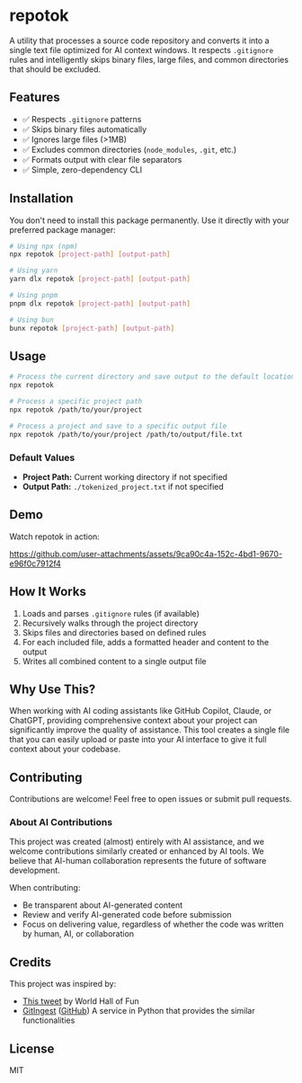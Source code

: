 # repotok

A utility that processes a source code repository and converts it into a single text file optimized for AI context windows. It respects `.gitignore` rules and intelligently skips binary files, large files, and common directories that should be excluded.

## Features

- ✅ Respects `.gitignore` patterns
- ✅ Skips binary files automatically
- ✅ Ignores large files (>1MB)
- ✅ Excludes common directories (`node_modules`, `.git`, etc.)
- ✅ Formats output with clear file separators
- ✅ Simple, zero-dependency CLI

## Installation

You don't need to install this package permanently. Use it directly with your preferred package manager:

```bash
# Using npx (npm)
npx repotok [project-path] [output-path]

# Using yarn
yarn dlx repotok [project-path] [output-path]

# Using pnpm
pnpm dlx repotok [project-path] [output-path]

# Using bun
bunx repotok [project-path] [output-path]
```

## Usage

```bash
# Process the current directory and save output to the default location
npx repotok

# Process a specific project path
npx repotok /path/to/your/project

# Process a project and save to a specific output file
npx repotok /path/to/your/project /path/to/output/file.txt
```

### Default Values

- **Project Path:** Current working directory if not specified
- **Output Path:** `./tokenized_project.txt` if not specified

## Demo

Watch repotok in action:

https://github.com/user-attachments/assets/9ca90c4a-152c-4bd1-9670-e96f0c7912f4

## How It Works

1. Loads and parses `.gitignore` rules (if available)
2. Recursively walks through the project directory
3. Skips files and directories based on defined rules
4. For each included file, adds a formatted header and content to the output
5. Writes all combined content to a single output file

## Why Use This?

When working with AI coding assistants like GitHub Copilot, Claude, or ChatGPT, providing comprehensive context about your project can significantly improve the quality of assistance. This tool creates a single file that you can easily upload or paste into your AI interface to give it full context about your codebase.

## Contributing

Contributions are welcome! Feel free to open issues or submit pull requests.

### About AI Contributions

This project was created (almost) entirely with AI assistance, and we welcome contributions similarly created or enhanced by AI tools. We believe that AI-human collaboration represents the future of software development.

When contributing:

- Be transparent about AI-generated content
- Review and verify AI-generated code before submission
- Focus on delivering value, regardless of whether the code was written by human, AI, or collaboration

## Credits

This project was inspired by:

- [This tweet](https://x.com/WorldHallOfFun/status/1894448442837205273) by World Hall of Fun
- [GitIngest](https://gitingest.com/) ([GitHub](https://github.com/cyclotruc/gitingest))
  A service in Python that provides the similar functionalities

## License

MIT
